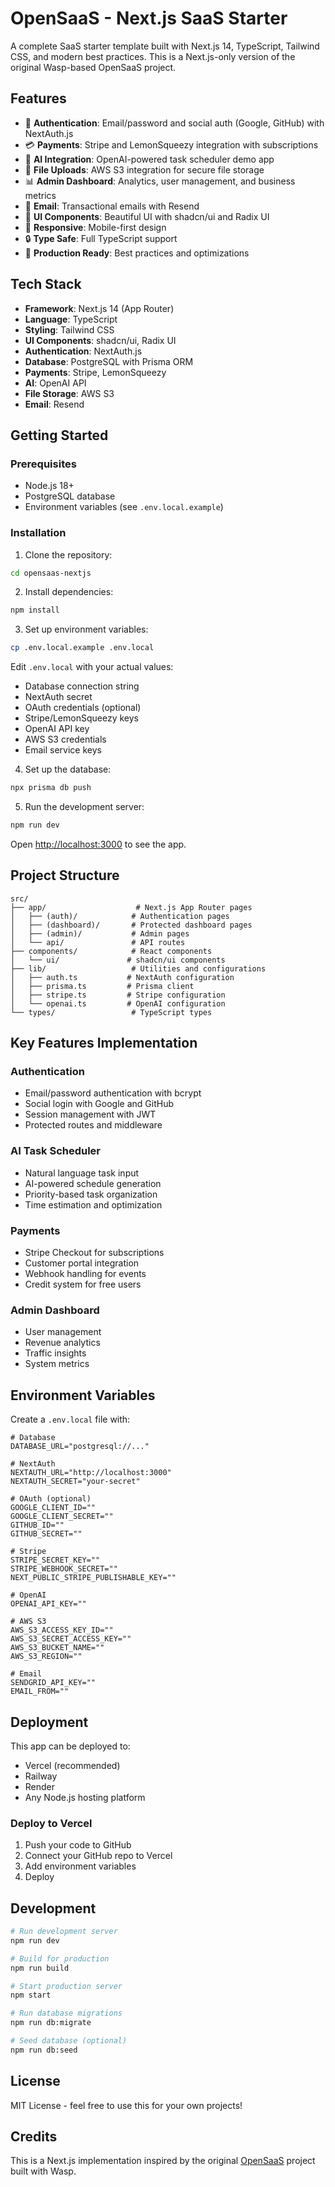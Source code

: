 # OpenSaaS - Next.js SaaS Starter

A complete SaaS starter template built with Next.js 14, TypeScript, Tailwind CSS, and modern best practices. This is a Next.js-only version of the original Wasp-based OpenSaaS project.

## Features

- 🔐 **Authentication**: Email/password and social auth (Google, GitHub) with NextAuth.js
- 💳 **Payments**: Stripe and LemonSqueezy integration with subscriptions
- 🤖 **AI Integration**: OpenAI-powered task scheduler demo app
- 📁 **File Uploads**: AWS S3 integration for secure file storage
- 📊 **Admin Dashboard**: Analytics, user management, and business metrics
- 📧 **Email**: Transactional emails with Resend
- 🎨 **UI Components**: Beautiful UI with shadcn/ui and Radix UI
- 📱 **Responsive**: Mobile-first design
- 🔒 **Type Safe**: Full TypeScript support
- 🚀 **Production Ready**: Best practices and optimizations

## Tech Stack

- **Framework**: Next.js 14 (App Router)
- **Language**: TypeScript
- **Styling**: Tailwind CSS
- **UI Components**: shadcn/ui, Radix UI
- **Authentication**: NextAuth.js
- **Database**: PostgreSQL with Prisma ORM
- **Payments**: Stripe, LemonSqueezy
- **AI**: OpenAI API
- **File Storage**: AWS S3
- **Email**: Resend

## Getting Started

### Prerequisites

- Node.js 18+ 
- PostgreSQL database
- Environment variables (see `.env.local.example`)

### Installation

1. Clone the repository:
```bash
cd opensaas-nextjs
```

2. Install dependencies:
```bash
npm install
```

3. Set up environment variables:
```bash
cp .env.local.example .env.local
```

Edit `.env.local` with your actual values:
- Database connection string
- NextAuth secret
- OAuth credentials (optional)
- Stripe/LemonSqueezy keys
- OpenAI API key
- AWS S3 credentials
- Email service keys

4. Set up the database:
```bash
npx prisma db push
```

5. Run the development server:
```bash
npm run dev
```

Open [http://localhost:3000](http://localhost:3000) to see the app.

## Project Structure

```
src/
├── app/                    # Next.js App Router pages
│   ├── (auth)/            # Authentication pages
│   ├── (dashboard)/       # Protected dashboard pages
│   ├── (admin)/           # Admin pages
│   └── api/               # API routes
├── components/            # React components
│   └── ui/               # shadcn/ui components
├── lib/                   # Utilities and configurations
│   ├── auth.ts           # NextAuth configuration
│   ├── prisma.ts         # Prisma client
│   ├── stripe.ts         # Stripe configuration
│   └── openai.ts         # OpenAI configuration
└── types/                 # TypeScript types
```

## Key Features Implementation

### Authentication
- Email/password authentication with bcrypt
- Social login with Google and GitHub
- Session management with JWT
- Protected routes and middleware

### AI Task Scheduler
- Natural language task input
- AI-powered schedule generation
- Priority-based task organization
- Time estimation and optimization

### Payments
- Stripe Checkout for subscriptions
- Customer portal integration
- Webhook handling for events
- Credit system for free users

### Admin Dashboard
- User management
- Revenue analytics
- Traffic insights
- System metrics

## Environment Variables

Create a `.env.local` file with:

```env
# Database
DATABASE_URL="postgresql://..."

# NextAuth
NEXTAUTH_URL="http://localhost:3000"
NEXTAUTH_SECRET="your-secret"

# OAuth (optional)
GOOGLE_CLIENT_ID=""
GOOGLE_CLIENT_SECRET=""
GITHUB_ID=""
GITHUB_SECRET=""

# Stripe
STRIPE_SECRET_KEY=""
STRIPE_WEBHOOK_SECRET=""
NEXT_PUBLIC_STRIPE_PUBLISHABLE_KEY=""

# OpenAI
OPENAI_API_KEY=""

# AWS S3
AWS_S3_ACCESS_KEY_ID=""
AWS_S3_SECRET_ACCESS_KEY=""
AWS_S3_BUCKET_NAME=""
AWS_S3_REGION=""

# Email
SENDGRID_API_KEY=""
EMAIL_FROM=""
```

## Deployment

This app can be deployed to:
- Vercel (recommended)
- Railway
- Render
- Any Node.js hosting platform

### Deploy to Vercel

1. Push your code to GitHub
2. Connect your GitHub repo to Vercel
3. Add environment variables
4. Deploy

## Development

```bash
# Run development server
npm run dev

# Build for production
npm run build

# Start production server
npm start

# Run database migrations
npm run db:migrate

# Seed database (optional)
npm run db:seed
```

## License

MIT License - feel free to use this for your own projects!

## Credits

This is a Next.js implementation inspired by the original [OpenSaaS](https://opensaas.sh) project built with Wasp.